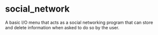 # social_network
A basic I/O menu that acts as a social networking program that can store and delete information when asked to do so by the user.
